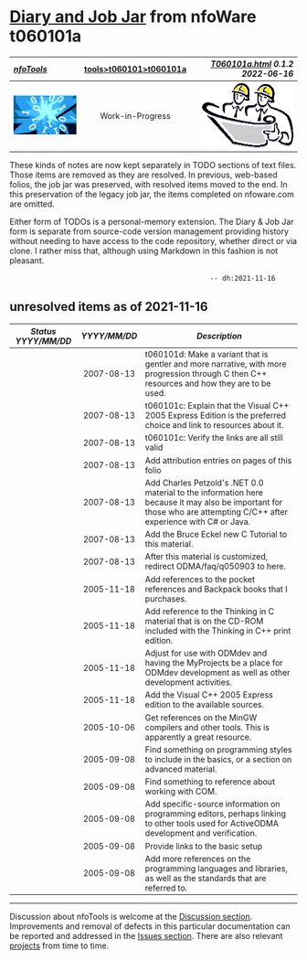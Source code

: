 <!-- T060101a.md 0.1.2              UTF-8                          2022-06-16
     ----1----|----2----|----3----|----4----|----5----|----6----|----7----|--*

                        T060101: C/C++ PROGRAMMING

                        T060101a: DIARY & JOB JAR
     -->

# [Diary and Job Jar](T060101a.html) from nfoWare t060101a

| ***[nfoTools](../../)*** | [tools](../)[>t060101](.)[>t060101a](T060101a.html) |  ***[T060101a.html](T060101a.html) 0.1.2 2022-06-16*** |
| :--                |       :-:          | --: |
| ![nfotools](../../images/nfoWorks-2014-06-02-1702-LogoSmall.png) | Work-in-Progress | ![Hard Hat Area](../../images/hardhat-logo.gif) |

These kinds of notes are now kept separately in TODO sections of text files.
Those items are removed as they are resolved.  In previous, web-based folios,
the job jar was preserved, with resolved items moved to the end.  In this
preservation of the legacy job jar, the items completed on nfoware.com are
omitted.

Either form of TODOs is a personal-memory extension.  The Diary & Job Jar
form is separate from source-code version management providing history without
needing to have access to the code repository, whether direct or via clone.
I rather miss that, although using Markdown in this fashion is not pleasant.

```text
                                                 -- dh:2021-11-16
```

## unresolved items as of 2021-11-16

| ***Status YYYY/MM/DD*** | ***YYYY/MM/DD*** | ***Description*** |
|      :-:     |   :-:      |       ---         |
| | 2007-08-13 | t060101d: Make a variant that is gentler and more narrative, with more progression through C then C++ resources and how they are to be used. |
| | 2007-08-13 | t060101c: Explain that the Visual C++ 2005 Express Edition is the preferred choice and link to resources about it. |
| | 2007-08-13 | t060101c: Verify the links are all still valid |
| | 2007-08-13 | Add attribution entries on pages of this folio |
| | 2007-08-13 | Add Charles Petzold's .NET 0.0 material to the information here because it may also be important for those who are attempting C/C++ after experience with C# or Java. |
| | 2007-08-13 | Add the Bruce Eckel new C Tutorial to this material. |
| | 2007-08-13 | After this material is customized, redirect ODMA/faq/q050903 to here. |
| | 2005-11-18 | Add references to the pocket references and Backpack books that I purchases. |
| | 2005-11-18 | Add reference to the Thinking in C material that is on the CD-ROM included with the Thinking in C++ print edition. |
| | 2005-11-18 | Adjust for use with ODMdev and having the MyProjects be a place for ODMdev development as well as other development activities. |
| | 2005-11-18 | Add the Visual C++ 2005 Express edition to the available sources. |
| | 2005-10-06 | Get references on the MinGW compilers and other tools. This is apparently a great resource. |
| | 2005-09-08 | Find something on programming styles to include in the basics, or a section on advanced material. |
| | 2005-09-08 | Find something to reference about working with COM. |
| | 2005-09-08 | Add specific-source information on programming editors, perhaps linking to other tools used for ActiveODMA development and verification. |
| | 2005-09-08 | Provide links to the basic setup |
| | 2005-09-08 | Add more references on the programming languages and libraries, as well as the standards that are referred to. |

----

Discussion about nfoTools is welcome at the
[Discussion section](https://github.com/orcmid/nfoTools/discussions).
Improvements and removal of defects in this particular documentation can be
reported and addressed in the
[Issues section](https://github.com/orcmid/nfoTools/issues).  There are also
relevant [projects](https://github.com/orcmid/nfoTools/projects) from time to
time.

<!-- ----1----|----2----|----3----|----4----|----5----|----6----|----7----|--*

     0.1.2 2022-06-16T23:20Z Use preferred top header strip
     0.1.1 2021-11-16T20:53Z Formatting
     0.1.0 2021-11-16T17:02Z Transpose to nfoTools as boilerplate to curate
     0.0.20 2007-08-13T23:18Z Last update on nfoWare.com
     0.0.0 2005-09-08T19:41Z Create Initial Placeholder (on nfoWare.com)

           *** end of docs/tools/T060101/T060101a.md ***
     -->
